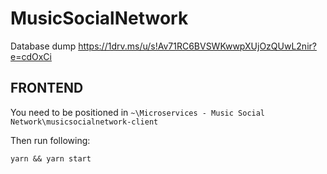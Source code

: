 # MusicSocialNetwork

Database dump
https://1drv.ms/u/s!Av71RC6BVSWKwwpXUjOzQUwL2nir?e=cdOxCi

## FRONTEND
You need to be positioned in `~\Microservices - Music Social Network\musicsocialnetwork-client`

Then run following:
```
yarn && yarn start
```
